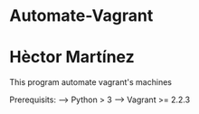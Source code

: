 # Automate-Vagrant
# Hèctor Martínez

This program automate vagrant's machines

Prerequisits:
--> Python > 3
--> Vagrant >= 2.2.3
